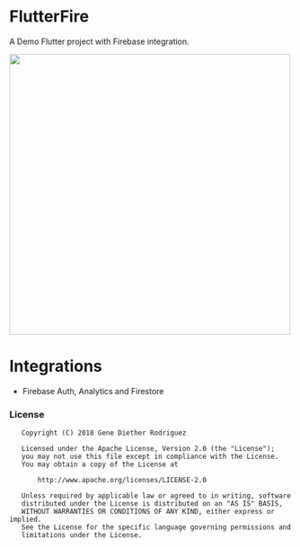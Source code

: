 # FlutterFire
A Demo Flutter project with Firebase integration.

<img src="https://drive.google.com/uc?export=view&id=1VmlufO566KDqAaq5AJCGc9ZyJ1N3-sAW" style="width: 500px; max-width: 100%; height: auto" />

# Integrations
- Firebase Auth, Analytics and Firestore

### License
```
   Copyright (C) 2018 Gene Diether Rodriguez

   Licensed under the Apache License, Version 2.0 (the "License");
   you may not use this file except in compliance with the License.
   You may obtain a copy of the License at

       http://www.apache.org/licenses/LICENSE-2.0

   Unless required by applicable law or agreed to in writing, software
   distributed under the License is distributed on an "AS IS" BASIS,
   WITHOUT WARRANTIES OR CONDITIONS OF ANY KIND, either express or implied.
   See the License for the specific language governing permissions and
   limitations under the License.
```
